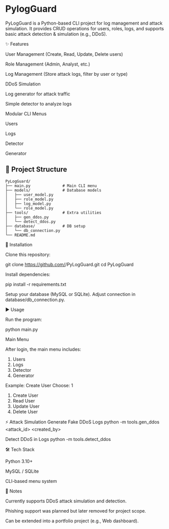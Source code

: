 # PylogGuard

PyLogGuard is a Python-based CLI project for log management and attack simulation.
It provides CRUD operations for users, roles, logs, and supports basic attack detection & simulation (e.g., DDoS).

✨ Features

User Management (Create, Read, Update, Delete users)

Role Management (Admin, Analyst, etc.)

Log Management (Store attack logs, filter by user or type)

DDoS Simulation

Log generator for attack traffic

Simple detector to analyze logs

Modular CLI Menus

Users

Logs

Detector

Generator

## 📂 Project Structure  

```plaintext
PyLogGuard/
├── main.py              # Main CLI menu
├── models/              # Database models
│   ├── user_model.py
│   ├── role_model.py
│   ├── log_model.py
│   └── role_model.py
├── tools/               # Extra utilities
│   ├── gen_ddos.py
│   └── detect_ddos.py
├── database/            # DB setup
│   └── db_connection.py
└── README.md
```

🚀 Installation

Clone this repository:

git clone https://github.com/<your-username>/PyLogGuard.git
cd PyLogGuard


Install dependencies:

pip install -r requirements.txt


Setup your database (MySQL or SQLite).
Adjust connection in database/db_connection.py.

▶️ Usage

Run the program:

python main.py

Main Menu

After login, the main menu includes:

1. Users
2. Logs
3. Detector
4. Generator

Example: Create User
Choose: 1
1. Create User
2. Read User
3. Update User
4. Delete User

⚡ Attack Simulation
Generate Fake DDoS Logs
python -m tools.gen_ddos <IP> <hits> <attack_id> <created_by>

Detect DDoS in Logs
python -m tools.detect_ddos

🛠️ Tech Stack

Python 3.10+

MySQL / SQLite

CLI-based menu system

📌 Notes

Currently supports DDoS attack simulation and detection.

Phishing support was planned but later removed for project scope.

Can be extended into a portfolio project (e.g., Web dashboard).
